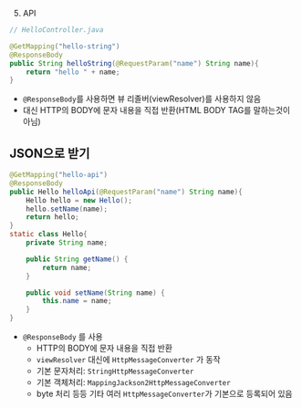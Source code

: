 05. API

```java
// HelloController.java

@GetMapping("hello-string")
@ResponseBody
public String helloString(@RequestParam("name") String name){
    return "hello " + name; 
}
```

- `@ResponseBody`를 사용하면 뷰 리졸버(viewResolver)를 사용하지 않음
- 대신 HTTP의 BODY에 문자 내용을 직접 반환(HTML BODY TAG를 말하는것이 아님)



## JSON으로 받기

```java
@GetMapping("hello-api")
@ResponseBody
public Hello helloApi(@RequestParam("name") String name){
    Hello hello = new Hello();
    hello.setName(name);
    return hello;
}
static class Hello{
    private String name;

    public String getName() {
        return name;
    }

    public void setName(String name) {
        this.name = name;
    }
}
```

- `@ResponseBody` 를 사용 
  - HTTP의 BODY에 문자 내용을 직접 반환 
  - `viewResolver` 대신에 `HttpMessageConverter` 가 동작 
  - 기본 문자처리: `StringHttpMessageConverter `
  - 기본 객체처리: `MappingJackson2HttpMessageConverter `
  - byte 처리 등등 기타 여러 `HttpMessageConverter`가 기본으로 등록되어 있음



